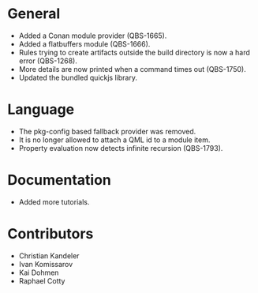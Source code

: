 # General
* Added a Conan module provider (QBS-1665).
* Added a flatbuffers module (QBS-1666).
* Rules trying to create artifacts outside the build directory is now a hard error (QBS-1268).
* More details are now printed when a command times out (QBS-1750).
* Updated the bundled quickjs library.

# Language
* The pkg-config based fallback provider was removed.
* It is no longer allowed to attach a QML id to a module item.
* Property evaluation now detects infinite recursion (QBS-1793).

# Documentation
* Added more tutorials.

# Contributors
* Christian Kandeler
* Ivan Komissarov
* Kai Dohmen
* Raphael Cotty
